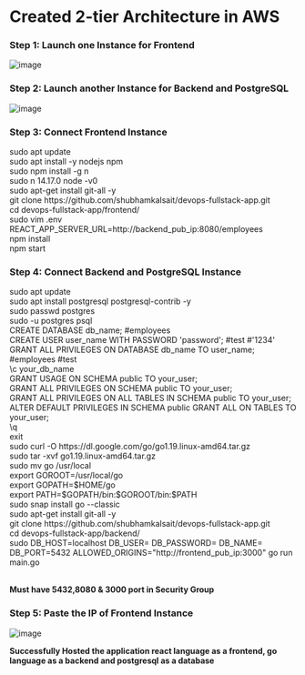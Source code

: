 <h1>Created 2-tier Architecture in AWS</h1>
<h3>Step 1: Launch one Instance for Frontend</h3>

![image](https://github.com/user-attachments/assets/bcc3bad3-6e4e-48f6-b8bf-0715ebcb25f6)

<h3>Step 2: Launch another Instance for Backend and PostgreSQL</h3>

![image](https://github.com/user-attachments/assets/787efc35-0bab-458d-9d21-e07119413274)

<h3>Step 3: Connect Frontend Instance </h3>
sudo apt update<br>
sudo apt install -y nodejs npm<br>
sudo npm install -g n<br>
sudo n 14.17.0 node -v0<br>
sudo apt-get install git-all -y<br>
git clone https://github.com/shubhamkalsait/devops-fullstack-app.git<br>
cd devops-fullstack-app/frontend/<br>
sudo vim .env 	REACT_APP_SERVER_URL=http://backend_pub_ip:8080/employees<br>
npm install<br>
npm start<br>
<h3>Step 4: Connect Backend and PostgreSQL Instance</h3>
sudo apt update<br>
sudo apt install postgresql postgresql-contrib -y<br>
sudo passwd postgres<br>
sudo -u postgres psql<br>
CREATE DATABASE db_name; #employees<br>
CREATE USER user_name WITH PASSWORD 'password'; #test #'1234'<br>
GRANT ALL PRIVILEGES ON DATABASE db_name TO user_name; #employees #test<br>
\c your_db_name<br>
GRANT USAGE ON SCHEMA public TO your_user;<br>
GRANT ALL PRIVILEGES ON SCHEMA public TO your_user;<br>
GRANT ALL PRIVILEGES ON ALL TABLES IN SCHEMA public TO your_user;<br>
ALTER DEFAULT PRIVILEGES IN SCHEMA public GRANT ALL ON TABLES TO your_user;<br>
\q<br>
exit<br>
sudo curl -O https://dl.google.com/go/go1.19.linux-amd64.tar.gz<br>
sudo tar -xvf go1.19.linux-amd64.tar.gz<br>
sudo mv go /usr/local<br>
export GOROOT=/usr/local/go<br>
export GOPATH=$HOME/go<br>
export PATH=$GOPATH/bin:$GOROOT/bin:$PATH<br>
sudo snap install go --classic<br>
sudo apt-get install git-all -y<br>
git clone https://github.com/shubhamkalsait/devops-fullstack-app.git<br>
cd devops-fullstack-app/backend/<br>
sudo DB_HOST=localhost DB_USER=<your_username> DB_PASSWORD=<your_password> DB_NAME=<your_dbname> DB_PORT=5432 ALLOWED_ORIGINS="http://frontend_pub_ip:3000" go run main.go<br>
<br>
  
**Must have 5432,8080 & 3000 port in Security Group** <br>

<h3>Step 5: Paste the IP of Frontend Instance </h3>

![image](https://github.com/user-attachments/assets/b1168d0e-d6de-4fdd-9ead-954d1571ad2d)

**Successfully Hosted the application react language as a frontend, go language as a backend and postgresql as a database**     

